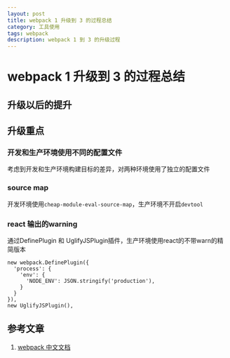 ```yaml
---
layout: post
title: webpack 1 升级到 3 的过程总结
category: 工具使用
tags: webpack 
description: webpack 1 到 3 的升级过程
---
```


# webpack 1 升级到 3 的过程总结
## 升级以后的提升
## 升级重点
### 开发和生产环境使用不同的配置文件
考虑到开发和生产环境构建目标的差异，对两种环境使用了独立的配置文件

### source map
开发环境使用`cheap-module-eval-source-map`，生产环境不开启`devtool`

### react 输出的warning
通过DefinePlugin 和 UglifyJSPlugin插件，生产环境使用react的不带warn的精简版本

    new webpack.DefinePlugin({
      'process': {
        'env': {
          'NODE_ENV': JSON.stringify('production'),
        }
      }
    }),
    new UglifyJSPlugin(),

## 参考文章
1. [webpack 中文文档](https://doc.webpack-china.org/concepts/)
